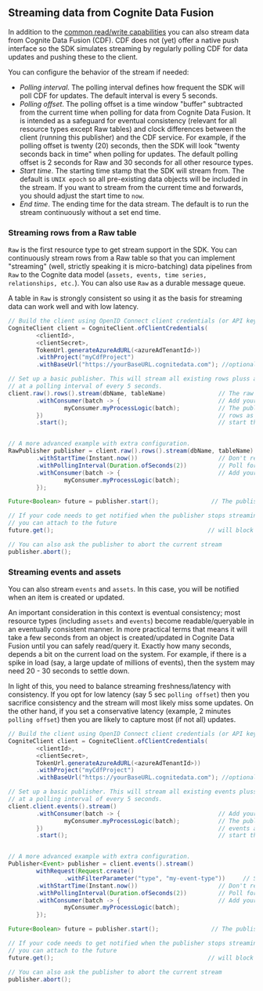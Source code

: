 ## Streaming data from Cognite Data Fusion

In addition to the [common read/write capabilities](readAndWriteData.md) you can also stream data from 
Cognite Data Fusion (CDF). CDF does not (yet) offer a native push interface so the SDK simulates streaming by regularly 
polling CDF for data updates and pushing these to the client. 

You can configure the behavior of the stream if needed:
- _Polling interval_. The polling interval defines how frequent the SDK will poll CDF for updates. The default interval 
is every 5 seconds.
- _Polling offset_. The polling offset is a time window "buffer" subtracted from the current time when polling 
for data from Cognite Data Fusion. It is intended as a safeguard for eventual consistency (relevant for all resource types 
except Raw tables) and clock differences between the client (running this 
publisher) and the CDF service. For example, if the polling offset is twenty (20) seconds, then the SDK will look 
"twenty seconds back in time" when polling for updates. The default polling offset is 2 seconds for Raw and 30 seconds 
for all other resource types.
- _Start time_. The starting time stamp that the SDK will stream from. The default is `UNIX epoch` so all pre-existing 
data objects will be included in the stream. If you want to stream from the current time and forwards, you should 
adjust the start time to `now`.
- _End time_. The ending time for the data stream. The default is to run the stream continuously without a set end time.

### Streaming rows from a Raw table

`Raw` is the first resource type to get stream support in the SDK. You can continuously stream rows from a Raw table 
so that you can implement "streaming" (well, strictly speaking it is micro-batching) data pipelines from `Raw` 
to the Cognite data model (`assets, events, time series, relationships, etc.`). You can also use `Raw` as a durable 
message queue. 

A table in `Raw` is strongly consistent so using it as the basis for streaming data can work well and with low latency.

```java
// Build the client using OpenID Connect client credentials (or API key)
CogniteClient client = CogniteClient.ofClientCredentials(
        <clientId>,
        <clientSecret>,
        TokenUrl.generateAzureAdURL(<azureAdTenantId>))
        .withProject("myCdfProject")
        .withBaseUrl("https://yourBaseURL.cognitedata.com"); //optional parameter

// Set up a basic publisher. This will stream all existing rows pluss all new/changed rows
// at a polling interval of every 5 seconds. 
client.raw().rows().stream(dbName, tableName)               // The raw table to stream from
        .withConsumer(batch -> {                            // Add your "receiver/listener" as a consumer.
                myConsumer.myProcessLogic(batch);           // The publisher will issue one and one batch of 
        })                                                  // rows as a List<RawRow> object to the consumer.
        .start();                                           // start the stream.


// A more advanced example with extra configuration.
RawPublisher publisher = client.raw().rows().stream(dbName, tableName)               // The raw table to stream from
        .withStartTime(Instant.now())                       // Don't read historic data--only include new/changed data from "now"
        .withPollingInterval(Duration.ofSeconds(2))         // Poll for updates every two seconds
        .withConsumer(batch -> {                            // Add your "receiver/listener" as a consumer.
                myConsumer.myProcessLogic(batch);            
        });

Future<Boolean> future = publisher.start();               // The publisher returns a Future when you start the stream.

// If your code needs to get notified when the publisher stops streaming (f. ex. if you have set an end time)
// you can attach to the future
future.get();                                            // will block until the publisher stops streaming.

// You can also ask the publisher to abort the current stream
publisher.abort();
```

### Streaming events and assets

You can also stream `events` and `assets`. In this case, you will be notified when an item is created or updated. 

An important consideration in this context is eventual consistency; most resource types (including `assets` and `events`) 
become readable/queryable in an eventually consistent manner. In more practical terms that means it will take a few 
seconds from an object is created/updated in Cognite Data Fusion until you can safely read/query it. Exactly how many 
seconds, depends a bit on the current load on the system. For example, if there is a spike in load (say, a large update 
of millions of events), then the system may need 20 - 30 seconds to settle down. 

In light of this, you need to balance streaming freshness/latency with consistency. If you opt for low latency (say 
5 sec `polling offset`) then you sacrifice consistency and the stream will most likely miss some updates. On the other 
hand, if you set a conservative latency (example, 2 minutes `polling offset`) then you are likely to capture most (if 
not all) updates.

```java
// Build the client using OpenID Connect client credentials (or API key)
CogniteClient client = CogniteClient.ofClientCredentials(
        <clientId>,
        <clientSecret>,
        TokenUrl.generateAzureAdURL(<azureAdTenantId>))
        .withProject("myCdfProject")
        .withBaseUrl("https://yourBaseURL.cognitedata.com"); //optional parameter

// Set up a basic publisher. This will stream all existing events pluss all new/changed events
// at a polling interval of every 5 seconds. 
client.client.events().stream()               
        .withConsumer(batch -> {                            // Add your "receiver/listener" as a consumer.
                myConsumer.myProcessLogic(batch);           // The publisher will issue one and one batch of 
        })                                                  // events as a List<Event> object to the consumer.
        .start();                                           // start the stream.


// A more advanced example with extra configuration.
Publisher<Event> publisher = client.events().stream()
        withRequest(Request.create()
                .withFilterParameter("type", "my-event-type"))     // Specify a filter for which events to listen for via a Request specification    
        .withStartTime(Instant.now())                       // Don't read historic data--only include new/changed data from "now"
        .withPollingInterval(Duration.ofSeconds(2))         // Poll for updates every two seconds
        .withConsumer(batch -> {                            // Add your "receiver/listener" as a consumer.
                myConsumer.myProcessLogic(batch);            
        });

Future<Boolean> future = publisher.start();               // The publisher returns a Future when you start the stream.

// If your code needs to get notified when the publisher stops streaming (f. ex. if you have set an end time)
// you can attach to the future
future.get();                                            // will block until the publisher stops streaming.

// You can also ask the publisher to abort the current stream
publisher.abort();
```